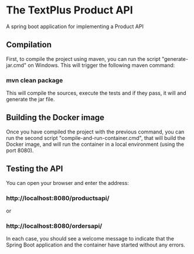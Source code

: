 # The TextPlus Product API

A spring boot application for implementing a Product API

## Compilation

First, to compile the project using maven, you can run the script "generate-jar.cmd" on Windows. This will trigger the following maven command:

### mvn clean package

This will compile the sources, execute the tests and if they pass, it will and generate the jar file.

## Building the Docker image

Once you have compiled the project with the previous command, you can run the second script "compile-and-run-container.cmd", that will build the Docker image, and will run the container in a local environment (using the port 8080).

## Testing the API

You can open your browser and enter the address: 

### http://localhost:8080/productsapi/

or 

### http://localhost:8080/ordersapi/

In each case, you should see a welcome message to indicate that the Spring Boot application and the container have started without any errors.

